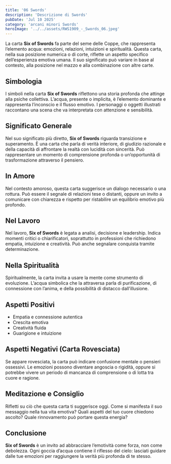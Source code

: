 ```yaml
---
title: '06 Swords' 
description: 'Descrizione di Swords' 
pubDate: 'Jul 10 2025'
category: 'arcani minori Swords'
heroImage: '../../assets/RWS1909_-_Swords_06.jpeg'
---
```


La carta **Six of Swords** fa parte del seme delle Coppe, che rappresenta l’elemento acqua: emozioni, relazioni, intuizioni e spiritualità. Questa carta, nella sua posizione numerica o di corte, riflette un aspetto specifico dell’esperienza emotiva umana. Il suo significato può variare in base al contesto, alla posizione nel mazzo e alla combinazione con altre carte.

## Simbologia

I simboli nella carta **Six of Swords** riflettono una storia profonda che attinge alla psiche collettiva. L’acqua, presente o implicita, è l’elemento dominante e rappresenta l’inconscio e il flusso emotivo. I personaggi o oggetti illustrati raccontano una scena che va interpretata con attenzione e sensibilità.

## Significato Generale

Nel suo significato più diretto, **Six of Swords** riguarda transizione e superamento. È una carta che parla di verità interiore, di giudizio razionale e della capacità di affrontare la realtà con lucidità con sincerità. Può rappresentare un momento di comprensione profonda o un’opportunità di trasformazione attraverso il pensiero.

## In Amore

Nel contesto amoroso, questa carta suggerisce un dialogo necessario o una rottura. Può essere il segnale di relazioni tese o distanti, oppure un invito a comunicare con chiarezza e rispetto per ristabilire un equilibrio emotivo più profondo.

## Nel Lavoro

Nel lavoro, **Six of Swords** è legata a analisi, decisione e leadership. Indica momenti critici o chiarificatori, soprattutto in professioni che richiedono empatia, intuizione e creatività. Può anche segnalare conquista tramite determinazione.

## Nella Spiritualità

Spiritualmente, la carta invita a usare la mente come strumento di evoluzione. L’acqua simbolica che la attraversa parla di purificazione, di connessione con l’anima, e della possibilità di distacco dall’illusione.

## Aspetti Positivi

- Empatia e connessione autentica
- Crescita emotiva
- Creatività fluida
- Guarigione e intuizione

## Aspetti Negativi (Carta Rovesciata)

Se appare rovesciata, la carta può indicare confusione mentale o pensieri ossessivi. Le emozioni possono diventare angoscia o rigidità, oppure si potrebbe vivere un periodo di mancanza di comprensione o di lotta tra cuore e ragione.

## Meditazione e Consiglio

Rifletti su ciò che questa carta ti suggerisce oggi. Come si manifesta il suo messaggio nella tua vita emotiva? Quali aspetti del tuo cuore chiedono ascolto? Quale rinnovamento può portare questa energia?

## Conclusione

**Six of Swords** è un invito ad abbracciare l’emotività come forza, non come debolezza. Ogni goccia d’acqua contiene il riflesso del cielo: lasciati guidare dalle tue emozioni per raggiungere la verità più profonda di te stesso.
